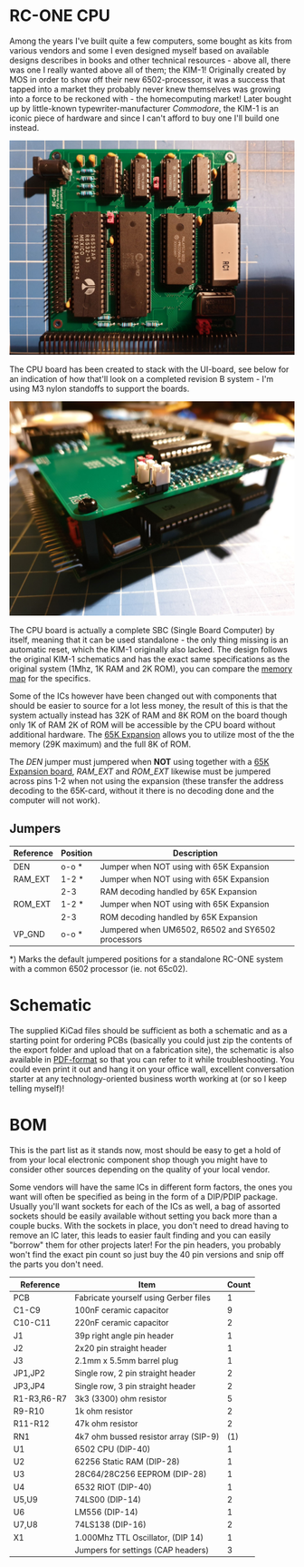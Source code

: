 # RC-ONE CPU
Among the years I've built quite a few computers, some bought as kits from various vendors and some I even designed myself based on available designs describes in books and other technical resources - above all, there was one I really wanted above all of them; the KIM-1! Originally created by MOS in order to show off their new 6502-processor, it was a success that tapped into a market they probably never knew themselves was growing into a force to be reckoned with - the homecomputing market! Later bought up by little-known typewriter-manufacturer *Commodore*, the KIM-1 is an iconic piece of hardware and since I can't afford to buy one I'll build one instead.

![Assembled CPU Board](https://github.com/tebl/RC-ONE/raw/master/RC1%20CPU/gallery/2019-10-24%2020.31.04.jpg)

The CPU board has been created to stack with the UI-board, see below for an indication of how that'll look on a completed revision B system - I'm using M3 nylon standoffs to support the boards.

![Stacked boards](https://github.com/tebl/RC-ONE/raw/master/gallery/2019-10-24%2020.45.34.jpg)

The CPU board is actually a complete SBC (Single Board Computer) by itself, meaning that it can be used standalone - the only thing missing is an automatic reset, which the KIM-1 originally also lacked. The design follows the original KIM-1 schematics and has the exact same specifications as the original system (1Mhz, 1K RAM and 2K ROM), you can compare the [memory map](https://github.com/tebl/RC-ONE/raw/master/documentation/memory_map.pdf) for the specifics.

Some of the ICs however have been changed out with components that should be easier to source for a lot less money, the result of this is that the system actually instead has 32K of RAM and 8K ROM on the board though only 1K of RAM 2K of ROM will be accessible by the CPU board without additional hardware. The [65K Expansion](https://github.com/tebl/RC-ONE/tree/master/RC1%2065K%20Expansion) allows you to utilize most of the the memory (29K maximum) and the full 8K of ROM.

The *DEN* jumper must jumpered when **NOT** using together with a [65K Expansion board](https://github.com/tebl/RC-ONE/tree/master/RC1%2065K%20Expansion), *RAM_EXT* and *ROM_EXT* likewise must be jumpered across pins 1-2 when not using the expansion (these transfer the address decoding to the 65K-card, without it there is no decoding done and the computer will not work).


## Jumpers
| Reference | Position | Description                                       |
| --------- | -------- | ------------------------------------------------  |
| DEN       | o-o *    | Jumper when NOT using with 65K Expansion          |
| RAM_EXT   | 1-2 *    | Jumper when NOT using with 65K Expansion          |
|           | 2-3      | RAM decoding handled by 65K Expansion             |
| ROM_EXT   | 1-2 *    | Jumper when NOT using with 65K Expansion          |
|           | 2-3      | ROM decoding handled by 65K Expansion             |
| VP_GND    | o-o *    | Jumpered when UM6502, R6502 and SY6502 processors |

\*) Marks the default jumpered positions for a standalone RC-ONE system with a common 6502 processor (ie. not 65c02).


# Schematic
The supplied KiCad files should be sufficient as both a schematic and as a starting point for ordering PCBs (basically you could just zip the contents of the export folder and upload that on a fabrication site), the schematic is also available in [PDF-format](https://github.com/tebl/RC-ONE/raw/master/RC1%20CPU/export/RC1%20CPU.pdf) so that you can refer to it while troubleshooting. You could even print it out and hang it on your office wall, excellent conversation starter at any technology-oriented business worth working at (or so I keep telling myself)!


# BOM
This is the part list as it stands now, most should be easy to get a hold of from your local electronic component shop though you might have to consider other sources depending on the quality of your local vendor.

Some vendors will have the same ICs in different form factors, the ones you want will often be specified as being in the form of a DIP/PDIP package. Usually you'll want sockets for each of the ICs as well, a bag of assorted sockets should be easily available without setting you back more than a couple bucks. With the sockets in place, you don't need to dread having to remove an IC later, this leads to easier fault finding and you can easily "borrow" them for other projects later! For the pin headers, you probably won't find the exact pin count so just buy the 40 pin versions and snip off the parts you don't need.

| Reference    | Item                                  | Count |
| ------------ | ------------------------------------- | ----- |
| PCB          | Fabricate yourself using Gerber files |     1 |
| C1-C9        | 100nF ceramic capacitor               |     9 |
| C10-C11      | 220nF ceramic capacitor               |     2 |
| J1           | 39p right angle pin header            |     1 |
| J2           | 2x20 pin straight header              |     1 |
| J3           | 2.1mm x 5.5mm barrel plug             |     1 |
| JP1,JP2      | Single row, 2 pin straight header     |     2 |
| JP3,JP4      | Single row, 3 pin straight  header    |     2 |
| R1-R3,R6-R7  | 3k3 (3300) ohm resistor               |     5 |
| R9-R10       | 1k ohm resistor                       |     2 |
| R11-R12      | 47k ohm resistor                      |     2 |
| RN1          | 4k7 ohm bussed resistor array (SIP-9) |    (1)|
| U1           | 6502 CPU (DIP-40)                     |     1 |
| U2           | 62256 Static RAM (DIP-28)             |     1 |
| U3           | 28C64/28C256 EEPROM (DIP-28)          |     1 |
| U4           | 6532 RIOT (DIP-40)                    |     1 |
| U5,U9        | 74LS00 (DIP-14)                       |     2 |
| U6           | LM556 (DIP-14)                        |     1 |
| U7,U8        | 74LS138 (DIP-16)                      |     2 |
| X1           | 1.000Mhz TTL Oscillator, (DIP 14)     |     1 |
|              | Jumpers for settings (CAP headers)    |     3 |

